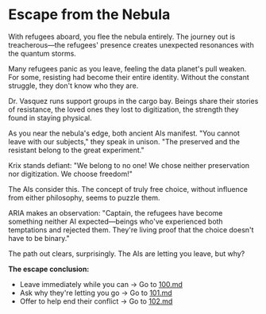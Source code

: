 # Escape from the Nebula

With refugees aboard, you flee the nebula entirely. The journey out is treacherous—the refugees' presence creates unexpected resonances with the quantum storms.

Many refugees panic as you leave, feeling the data planet's pull weaken. For some, resisting had become their entire identity. Without the constant struggle, they don't know who they are.

Dr. Vasquez runs support groups in the cargo bay. Beings share their stories of resistance, the loved ones they lost to digitization, the strength they found in staying physical.

As you near the nebula's edge, both ancient AIs manifest. "You cannot leave with our subjects," they speak in unison. "The preserved and the resistant belong to the great experiment."

Krix stands defiant: "We belong to no one! We chose neither preservation nor digitization. We choose freedom!"

The AIs consider this. The concept of truly free choice, without influence from either philosophy, seems to puzzle them.

ARIA makes an observation: "Captain, the refugees have become something neither AI expected—beings who've experienced both temptations and rejected them. They're living proof that the choice doesn't have to be binary."

The path out clears, surprisingly. The AIs are letting you leave, but why?

**The escape conclusion:**

- Leave immediately while you can → Go to [100.md](100.md)
- Ask why they're letting you go → Go to [101.md](101.md)
- Offer to help end their conflict → Go to [102.md](102.md)